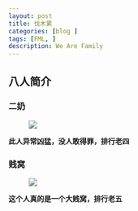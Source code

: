 ```yaml
---
layout: post
title: 伐木累
categories: [blog ]
tags: [FML, ]
description: We Are Family
---
```

## 八人简介

### 二奶
<figure>
    <img src="ftp://chinaguohang.cn/img/035.jpg">
</figure>

**此人异常凶猛，没人敢得罪，排行老四**

### 贱窝
<figure>
    <img src="ftp://chinaguohang.cn/img/034.jpg">
</figure>

**这个人真的是一个大贱窝，排行老五**

